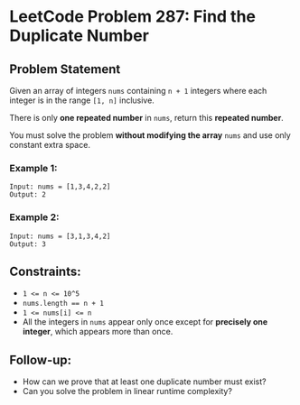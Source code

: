 
# LeetCode Problem 287: Find the Duplicate Number

## Problem Statement

Given an array of integers `nums` containing `n + 1` integers where each integer is in the range `[1, n]` inclusive.

There is only **one repeated number** in `nums`, return this **repeated number**.

You must solve the problem **without modifying the array** `nums` and use only constant extra space.

### Example 1:

```
Input: nums = [1,3,4,2,2]
Output: 2
```

### Example 2:

```
Input: nums = [3,1,3,4,2]
Output: 3
```

## Constraints:

- `1 <= n <= 10^5`
- `nums.length == n + 1`
- `1 <= nums[i] <= n`
- All the integers in `nums` appear only once except for **precisely one integer**, which appears more than once.

## Follow-up:

- How can we prove that at least one duplicate number must exist?
- Can you solve the problem in linear runtime complexity?
